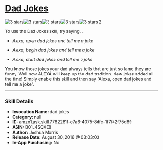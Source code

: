 # [Dad Jokes](http://alexa.amazon.com/#skills/amzn1.ask.skill.7782281f-c7a6-4075-8dfc-1f7f42f75d89)
![3 stars](../../images/ic_star_black_18dp_1x.png)![3 stars](../../images/ic_star_black_18dp_1x.png)![3 stars](../../images/ic_star_black_18dp_1x.png)![3 stars](../../images/ic_star_border_black_18dp_1x.png)![3 stars](../../images/ic_star_border_black_18dp_1x.png) 2

To use the Dad Jokes skill, try saying...

* *Alexa, open dad jokes and tell me a joke*

* *Alexa, begin dad jokes and tell me a joke*

* *Alexa, start dad jokes and tell me a joke*

You know those jokes your dad always tells that are just so lame they are funny. Well now ALEXA will keep up the dad tradition. New jokes added all the time!
Simply enable this skill and then say "Alexa, open dad jokes and tell me a joke".

***

### Skill Details

* **Invocation Name:** dad jokes
* **Category:** null
* **ID:** amzn1.ask.skill.7782281f-c7a6-4075-8dfc-1f7f42f75d89
* **ASIN:** B01L4SQXE8
* **Author:** Joshua Morris
* **Release Date:** August 30, 2016 @ 03:03:03
* **In-App Purchasing:** No
